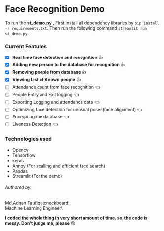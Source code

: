# Face Recognition Demo 

To run the **st_demo.py** , First install all dependency libraries by ``pip install -r requirements.txt``. 
Then run the following command ``streamlit run st_demo.py``.

### Current Features
- [x] **Real time face detection and recognition** :thumbsup:
- [x] **Adding new person to the database for recognition** :thumbsup:
- [x] **Removing people from database** :thumbsup:
- [x] **Viewing List of Known people** :thumbsup:
- [ ] Attendance count from face recognition :point_left:
- [ ] People Entry and Exit logging  :point_left:
- [ ] Exporting Logging and attendance data :point_left:
- [ ] Optimizing face detection for unusual poses(face alignment) :point_left:
- [ ] Encrypting the database :point_left:
- [ ] Liveness Detection :point_left:

### Technologies used
- Opencv
- Tensorflow
- keras
- Annoy (For scalling and efficient face search)
- Pandas
- Streamlit (For the demo)


###### Authored by:

Md.Adnan Taufique:neckbeard: \
Machine Learning Engineer\

**I coded the whole thing in very short amount of time. so, the code is messy. Don't judge me, please** :stuck_out_tongue: 